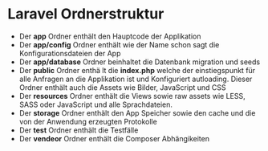 # Laravel Ordnerstruktur
- Der **app** Ordner enth&auml;lt den Hauptcode der Applikation
- Der **app/config** Ordner enth&auml;lt wie der Name schon sagt die Konfigurationsdateien der App
- Der **app/database** Ordner beinhaltet die Datenbank migration und seeds
- Der **public** Ordner enth&auml; lt die **index.php** welche der einstiegspunkt f&uuml;r alle Anfragen an die Applikation ist
 und Konfiguriert autloading. Dieser Ordner enth&auml;lt auch die Assets wie Bilder, JavaScript und CSS
- Der **resources** Ordner enth&auml;lt die Views sowie raw assets wie LESS, SASS oder JavaScript und alle Sprachdateien.
- Der **storage** Ordner enth&auml;lt den App Speicher sowie den cache und die von der Anwendung erzeugten Protokolle
- Der **test** Ordner enth&auml;lt die Testf&auml;lle
- Der **vendeor** Ordner enth&auml;lt die Composer Abh&auml;ngikeiten